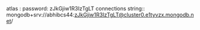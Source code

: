 atlas : password:   zJkGjiw1R3IzTgLT
connections string:: mongodb+srv://abhibcs44:zJkGjiw1R3IzTgLT@cluster0.e1tyvzx.mongodb.net/